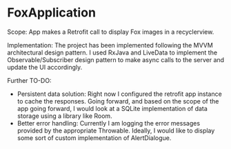 # FoxApplication

Scope: 
App makes a Retrofit call to display Fox images in a recyclerview. 

Implementation:
The project has been implemented following the MVVM architectural design pattern. I used RxJava and LiveData to implement the Observable/Subscriber design pattern to make async calls to the server and update the UI accordingly. 

Further TO-DO: 
- Persistent data solution: Right now I configured the retrofit app instance to cache the responses. Going forward, and based on the scope of the app going forward, I would look at a SQLite implementation of data storage using a library like Room. 
- Better error handling: Currently I am logging the error messages provided by the appropriate Throwable. Ideally, I would like to display some sort of custom implementation of AlertDialogue. 
